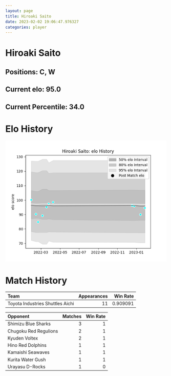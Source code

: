```yaml
---  
layout: page  
title: Hiroaki Saito  
date: 2023-02-02 19:06:47.976327  
categories: player  
---
```

# Hiroaki Saito

## Positions: C, W

## Current elo: 95.0

## Current Percentile: 34.0

# Elo History


![elo history](history_HiroakiSaito.png)
# Match History


| Team                             |   Appearances |   Win Rate |
|:---------------------------------|--------------:|-----------:|
| Toyota Industries Shuttles Aichi |            11 |   0.909091 |

| Opponent              |   Matches |   Win Rate |
|:----------------------|----------:|-----------:|
| Shimizu Blue Sharks   |         3 |          1 |
| Chugoku Red Regulions |         2 |          1 |
| Kyuden Voltex         |         2 |          1 |
| Hino Red Dolphins     |         1 |          1 |
| Kamaishi Seawaves     |         1 |          1 |
| Kurita Water Gush     |         1 |          1 |
| Urayasu D-Rocks       |         1 |          0 |
